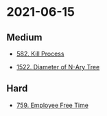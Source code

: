 # 2021-06-15

## Medium

* [582. Kill Process](https://leetcode.com/problems/kill-process/)

* [1522. Diameter of N-Ary Tree](https://leetcode.com/problems/diameter-of-n-ary-tree/)

## Hard

* [759. Employee Free Time](https://leetcode.com/problems/employee-free-time/)
